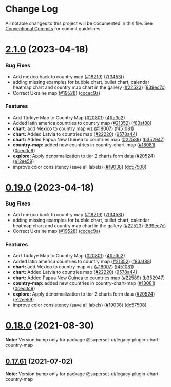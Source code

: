 # Change Log

All notable changes to this project will be documented in this file.
See [Conventional Commits](https://conventionalcommits.org) for commit guidelines.

# [2.1.0](https://github.com/apache-superset/superset-ui/compare/v2021.41.0...v2.1.0) (2023-04-18)

### Bug Fixes

- Add mexico back to country map ([#18219](https://github.com/apache-superset/superset-ui/issues/18219)) ([7f3453f](https://github.com/apache-superset/superset-ui/commit/7f3453f3ea4d5185c3a5f2c1d8738f474817600f))
- adding missing examples for bubble chart, bullet chart, calendar heatmap chart and country map chart in the gallery ([#22523](https://github.com/apache-superset/superset-ui/issues/22523)) ([839ec7c](https://github.com/apache-superset/superset-ui/commit/839ec7ceacc66c65928fd0ddead2b014db3d5563))
- Correct Ukraine map ([#19528](https://github.com/apache-superset/superset-ui/issues/19528)) ([cccec9a](https://github.com/apache-superset/superset-ui/commit/cccec9a6ab8eadea2ecaac6ee2094c8eb7d6b1f4))

### Features

- Add Türkiye Map to Country Map ([#20801](https://github.com/apache-superset/superset-ui/issues/20801)) ([4ffa3c2](https://github.com/apache-superset/superset-ui/commit/4ffa3c22d17b189a384f43a0e352b137900b10bc))
- Added latin america countries to country map ([#21352](https://github.com/apache-superset/superset-ui/issues/21352)) ([f83af88](https://github.com/apache-superset/superset-ui/commit/f83af88fc7922774b4c1a7792f0602edcb80763d))
- **chart:** add Mexico to country map viz ([#18007](https://github.com/apache-superset/superset-ui/issues/18007)) ([f451081](https://github.com/apache-superset/superset-ui/commit/f45108116673d5810c238bb911058dc8ed05b75a))
- **chart:** Added Latvia to countries map ([#22220](https://github.com/apache-superset/superset-ui/issues/22220)) ([9578a44](https://github.com/apache-superset/superset-ui/commit/9578a443ef713f01f4cc9cd3a8616b819a7a7a65))
- **chart:** Added Papua New Guinea to countries map ([#22589](https://github.com/apache-superset/superset-ui/issues/22589)) ([b352947](https://github.com/apache-superset/superset-ui/commit/b3529479ab39fcc273189bf4db4a0f1fd8b1cc0c))
- **country-map:** added new countries in country-chart-map ([#18081](https://github.com/apache-superset/superset-ui/issues/18081)) ([0cec0c9](https://github.com/apache-superset/superset-ui/commit/0cec0c9a68c9489c54bea8d10ea7b28c1729e2dc))
- **explore:** Apply denormalization to tier 2 charts form data ([#20524](https://github.com/apache-superset/superset-ui/issues/20524)) ([e12ee59](https://github.com/apache-superset/superset-ui/commit/e12ee59b13822241dca8d8015f1222c477edd4f3))
- improve color consistency (save all labels) ([#19038](https://github.com/apache-superset/superset-ui/issues/19038)) ([dc57508](https://github.com/apache-superset/superset-ui/commit/dc575080d7e43d40b1734bb8f44fdc291cb95b11))

# [0.19.0](https://github.com/apache-superset/superset-ui/compare/v2021.41.0...v0.19.0) (2023-04-18)

### Bug Fixes

- Add mexico back to country map ([#18219](https://github.com/apache-superset/superset-ui/issues/18219)) ([7f3453f](https://github.com/apache-superset/superset-ui/commit/7f3453f3ea4d5185c3a5f2c1d8738f474817600f))
- adding missing examples for bubble chart, bullet chart, calendar heatmap chart and country map chart in the gallery ([#22523](https://github.com/apache-superset/superset-ui/issues/22523)) ([839ec7c](https://github.com/apache-superset/superset-ui/commit/839ec7ceacc66c65928fd0ddead2b014db3d5563))
- Correct Ukraine map ([#19528](https://github.com/apache-superset/superset-ui/issues/19528)) ([cccec9a](https://github.com/apache-superset/superset-ui/commit/cccec9a6ab8eadea2ecaac6ee2094c8eb7d6b1f4))

### Features

- Add Türkiye Map to Country Map ([#20801](https://github.com/apache-superset/superset-ui/issues/20801)) ([4ffa3c2](https://github.com/apache-superset/superset-ui/commit/4ffa3c22d17b189a384f43a0e352b137900b10bc))
- Added latin america countries to country map ([#21352](https://github.com/apache-superset/superset-ui/issues/21352)) ([f83af88](https://github.com/apache-superset/superset-ui/commit/f83af88fc7922774b4c1a7792f0602edcb80763d))
- **chart:** add Mexico to country map viz ([#18007](https://github.com/apache-superset/superset-ui/issues/18007)) ([f451081](https://github.com/apache-superset/superset-ui/commit/f45108116673d5810c238bb911058dc8ed05b75a))
- **chart:** Added Latvia to countries map ([#22220](https://github.com/apache-superset/superset-ui/issues/22220)) ([9578a44](https://github.com/apache-superset/superset-ui/commit/9578a443ef713f01f4cc9cd3a8616b819a7a7a65))
- **chart:** Added Papua New Guinea to countries map ([#22589](https://github.com/apache-superset/superset-ui/issues/22589)) ([b352947](https://github.com/apache-superset/superset-ui/commit/b3529479ab39fcc273189bf4db4a0f1fd8b1cc0c))
- **country-map:** added new countries in country-chart-map ([#18081](https://github.com/apache-superset/superset-ui/issues/18081)) ([0cec0c9](https://github.com/apache-superset/superset-ui/commit/0cec0c9a68c9489c54bea8d10ea7b28c1729e2dc))
- **explore:** Apply denormalization to tier 2 charts form data ([#20524](https://github.com/apache-superset/superset-ui/issues/20524)) ([e12ee59](https://github.com/apache-superset/superset-ui/commit/e12ee59b13822241dca8d8015f1222c477edd4f3))
- improve color consistency (save all labels) ([#19038](https://github.com/apache-superset/superset-ui/issues/19038)) ([dc57508](https://github.com/apache-superset/superset-ui/commit/dc575080d7e43d40b1734bb8f44fdc291cb95b11))

# [0.18.0](https://github.com/apache-superset/superset-ui/compare/v0.17.87...v0.18.0) (2021-08-30)

**Note:** Version bump only for package @superset-ui/legacy-plugin-chart-country-map

## [0.17.61](https://github.com/apache-superset/superset-ui/compare/v0.17.60...v0.17.61) (2021-07-02)

**Note:** Version bump only for package @superset-ui/legacy-plugin-chart-country-map
